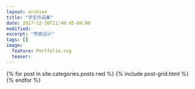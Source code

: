 ```yaml
---
layout: archive
title: "学生作品集"
date: 2017-12-30T11:40:45-04:00
modified:
excerpt: "界面设计"
tags: []
image: 
  feature: Portfolio.svg
  teaser:
---
```




<div class="tiles">
{% for post in site.categories.posts rwd %}
  {% include post-grid.html %}
{% endfor %}
</div><!-- /.tiles 把所有categories 有 portfolio 的列出來-->
